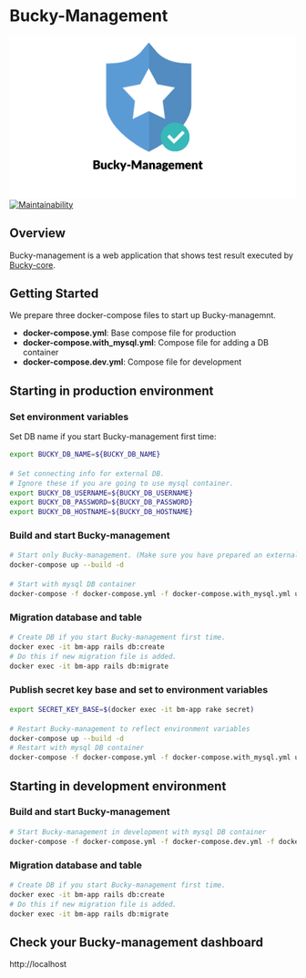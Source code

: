 # Bucky-Management
![logo](docs/assets/Bucky-Management.png)
[![Maintainability](https://api.codeclimate.com/v1/badges/aaeb28e229926007442b/maintainability)](https://codeclimate.com/github/lifull-dev/bucky-management/maintainability)

## Overview
Bucky-management is a web application that shows test result executed by [Bucky-core](https://github.com/lifull-dev/bucky-core).

## Getting Started
We prepare three docker-compose files to start up Bucky-managemnt.
- **docker-compose.yml**: Base compose file for production
- **docker-compose.with_mysql.yml**: Compose file for adding a DB container
- **docker-compose.dev.yml**: Compose file for development

## Starting in production environment
### Set environment variables
Set DB name if you start Bucky-management first time:
```bash
export BUCKY_DB_NAME=${BUCKY_DB_NAME}

# Set connecting info for external DB.
# Ignore these if you are going to use mysql container.
export BUCKY_DB_USERNAME=${BUCKY_DB_USERNAME}
export BUCKY_DB_PASSWORD=${BUCKY_DB_PASSWORD}
export BUCKY_DB_HOSTNAME=${BUCKY_DB_HOSTNAME}
```

### Build and start Bucky-management
```bash
# Start only Bucky-management. (Make sure you have prepared an external DB)
docker-compose up --build -d

# Start with mysql DB container
docker-compose -f docker-compose.yml -f docker-compose.with_mysql.yml up --build -d
```

### Migration database and table
```bash
# Create DB if you start Bucky-management first time.
docker exec -it bm-app rails db:create
# Do this if new migration file is added.
docker exec -it bm-app rails db:migrate
```
### Publish secret key base and set to environment variables
```bash
export SECRET_KEY_BASE=$(docker exec -it bm-app rake secret)

# Restart Bucky-management to reflect environment variables
docker-compose up --build -d
# Restart with mysql DB container
docker-compose -f docker-compose.yml -f docker-compose.with_mysql.yml up --build -d
```

## Starting in development environment

### Build and start Bucky-management
```bash
# Start Bucky-management in development with mysql DB container
docker-compose -f docker-compose.yml -f docker-compose.dev.yml -f docker-compose.with_mysql.yml up --build -d
```

### Migration database and table
```bash
# Create DB if you start Bucky-management first time.
docker exec -it bm-app rails db:create
# Do this if new migration file is added.
docker exec -it bm-app rails db:migrate
```

## Check your Bucky-management dashboard
http://localhost
